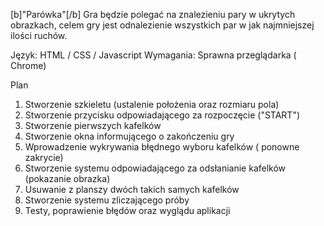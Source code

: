 [b]"Parówka"[/b]
Gra będzie polegać na znalezieniu pary w ukrytych obrazkach, celem gry jest odnalezienie wszystkich par w jak najmniejszej ilości ruchów. 

Język: HTML / CSS / Javascript
Wymagania: Sprawna przeglądarka ( Chrome)

Plan
1.	Stworzenie szkieletu (ustalenie położenia oraz rozmiaru pola)
2.	Stworzenie przycisku odpowiadającego za rozpoczęcie ("START")
3.	Stworzenie pierwszych kafelków
4.	Stworzenie okna informującego o zakończeniu gry 
5.	Wprowadzenie wykrywania błędnego wyboru kafelków ( ponowne zakrycie)
6.	Stworzenie systemu odpowiadającego za odsłanianie kafelków (pokazanie obrazka) 
7.	Usuwanie z planszy dwóch takich samych kafelków
8.	Stworzenie systemu zliczającego próby
9.	Testy, poprawienie błędów oraz wyglądu aplikacji
